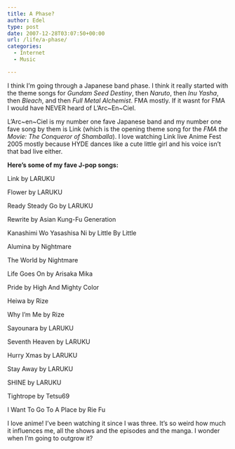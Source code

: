 ```yaml
---
title: A Phase?
author: Edel
type: post
date: 2007-12-28T03:07:50+00:00
url: /life/a-phase/
categories:
  - Internet
  - Music

---
```

I think I&#8217;m going through a Japanese band phase. I think it really started with the theme songs for _Gundam Seed Destiny_, then _Naruto_, then _Inu Yasha_, then _Bleach_, and then _Full Metal Alchemist_. FMA mostly. If it wasnt for FMA I would have NEVER heard of L&#8217;Arc~En~Ciel.

L&#8217;Arc~en~Ciel is my number one fave Japanese band and my number one fave song by them is Link (which is the opening theme song for the _FMA the Movie: The Conqueror of Shamballa_). I love watching Link live Anime Fest 2005 mostly because HYDE dances like a cute little girl and his voice isn&#8217;t that bad live either.

**Here&#8217;s some of my fave J-pop songs:**

Link by LARUKU
  
Flower by LARUKU
  
Ready Steady Go by LARUKU
  
Rewrite by Asian Kung-Fu Generation
  
Kanashimi Wo Yasashisa Ni by Little By Little
  
Alumina by Nightmare
  
The World by Nightmare
  
Life Goes On by Arisaka Mika
  
Pride by High And Mighty Color
  
Heiwa by Rize
  
Why I&#8217;m Me by Rize
  
Sayounara by LARUKU
  
Seventh Heaven by LARUKU
  
Hurry Xmas by LARUKU
  
Stay Away by LARUKU
  
SHINE by LARUKU
  
Tightrope by Tetsu69
  
I Want To Go To A Place by Rie Fu

I love anime! I&#8217;ve been watching it since I was three. It&#8217;s so weird how much it influences me, all the shows and the episodes and the manga. I wonder when I&#8217;m going to outgrow it?

<ol class="footnote">
</ol>